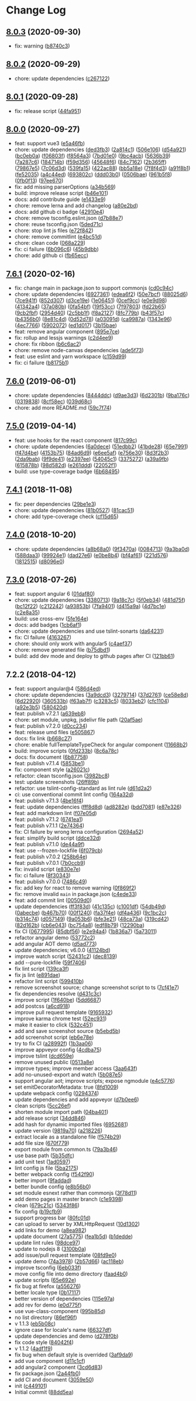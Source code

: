 # Change Log

## [8.0.3](https://github.com/plantain-00/file-uploader-component/compare/v8.0.2...v8.0.3) (2020-09-30)
  
* fix: warning ([b8740c3](https://github.com/plantain-00/file-uploader-component/commit/b8740c30608264cc43a16cf6e04b74bd78d1084b))

## [8.0.2](https://github.com/plantain-00/file-uploader-component/compare/v8.0.1...v8.0.2) (2020-09-29)
  
* chore: update dependencies ([c267122](https://github.com/plantain-00/file-uploader-component/commit/c26712205557a7abccc8997cc1244164eb28be90))

## [8.0.1](https://github.com/plantain-00/file-uploader-component/compare/v8.0.0...v8.0.1) (2020-09-28)
  
* fix: release script ([44fa951](https://github.com/plantain-00/file-uploader-component/commit/44fa95144c319c1e883d3cc0ae0ca96e7a415fc6))

## [8.0.0](https://github.com/plantain-00/file-uploader-component/compare/v7.6.1...v8.0.0) (2020-09-27)
  
* feat: support vue3 ([e5a46fb](https://github.com/plantain-00/file-uploader-component/commit/e5a46fb8d10cf968b2127e1eea9570a32b9dec0c))
* chore: update dependencies ([ded3fb3](https://github.com/plantain-00/file-uploader-component/commit/ded3fb314cc7c9d81b043b23b3b8290a6276ec7c)) ([2a814c1](https://github.com/plantain-00/file-uploader-component/commit/2a814c1ede181dc1858dd4d445137dc1e22660bd)) ([506e106](https://github.com/plantain-00/file-uploader-component/commit/506e106160195d2e754e452c0b295a129312cf0c)) ([d54a921](https://github.com/plantain-00/file-uploader-component/commit/d54a92164db80f2cbfbe8989626247d9fd187bb2)) ([bc0eb0a](https://github.com/plantain-00/file-uploader-component/commit/bc0eb0a741a8cbea80eca2102de3bd9c84e03b95)) ([f06803f](https://github.com/plantain-00/file-uploader-component/commit/f06803f9df4f68e00fe7b96d78a30925e29416b1)) ([f8564a3](https://github.com/plantain-00/file-uploader-component/commit/f8564a33e78bbd88043347cb6ba84484be59bd17)) ([7bd01e0](https://github.com/plantain-00/file-uploader-component/commit/7bd01e02249b95f3414531d699b3e33d030010bb)) ([9bc4acb](https://github.com/plantain-00/file-uploader-component/commit/9bc4acb458416efc7abfaddcdc9dbf24c8075ea3)) ([5636b39](https://github.com/plantain-00/file-uploader-component/commit/5636b39fc6c09db70c22e057a6ec9e80696ad959)) ([7a287c6](https://github.com/plantain-00/file-uploader-component/commit/7a287c668b168ecaf341adce5b99bee23b0c710d)) ([184714b](https://github.com/plantain-00/file-uploader-component/commit/184714b78e5dd878d1699fc3f945a37ff3796c7c)) ([f59d356](https://github.com/plantain-00/file-uploader-component/commit/f59d3560419a7e56258f5c1ed16ed35ded90c5d2)) ([45648f6](https://github.com/plantain-00/file-uploader-component/commit/45648f618a652edd4f797a634c444c914cf0aa33)) ([84c7162](https://github.com/plantain-00/file-uploader-component/commit/84c716213cca0ef6f165db7db28efb0284519a64)) ([2b365ff](https://github.com/plantain-00/file-uploader-component/commit/2b365ff732ad6660efe247b91c3d01f7aab0cf24)) ([79867e5](https://github.com/plantain-00/file-uploader-component/commit/79867e57de96694438f26e8a91973baed660807b)) ([7c06d3d](https://github.com/plantain-00/file-uploader-component/commit/7c06d3deed5d8d87d7a029576923421c22a01ae1)) ([539fa15](https://github.com/plantain-00/file-uploader-component/commit/539fa1566d0093e48e06fd393983a8fd4f1a6083)) ([422ac88](https://github.com/plantain-00/file-uploader-component/commit/422ac88131f21e281fbe48de32af71a9d9d13f1c)) ([bb5a18e](https://github.com/plantain-00/file-uploader-component/commit/bb5a18ee28a232115797319ca674ea565c610df7)) ([7f8f4d3](https://github.com/plantain-00/file-uploader-component/commit/7f8f4d37e9a49e701d77b226957aa5d4b3b45c0d)) ([a91f8b1](https://github.com/plantain-00/file-uploader-component/commit/a91f8b164cb0d6e6d756e56b2a52fe7e79d3b9b1)) ([fe52035](https://github.com/plantain-00/file-uploader-component/commit/fe52035e0ea6568a58b40bf50058f540bc8bff91)) ([a4c44ed](https://github.com/plantain-00/file-uploader-component/commit/a4c44ed379066806ef0f2050b156ad49886b8b19)) ([693802c](https://github.com/plantain-00/file-uploader-component/commit/693802cddf4cd35e5f7d75de2af9b9969b157fa3)) ([ddd03b0](https://github.com/plantain-00/file-uploader-component/commit/ddd03b050b3dfd5f3aeb87bdc33828369ff60707)) ([0506bae](https://github.com/plantain-00/file-uploader-component/commit/0506baed7addf73f4c93833ba10002fa5782b6ce)) ([961b5f8](https://github.com/plantain-00/file-uploader-component/commit/961b5f89d56bc7b52b9b3db95ff084c341171ffb)) ([0fb0f13](https://github.com/plantain-00/file-uploader-component/commit/0fb0f138fe9ec15b87a3c2dc060692ee383034d7)) ([97ee670](https://github.com/plantain-00/file-uploader-component/commit/97ee6704e51978bc1cbfa78f78340fb824d0634e))
* fix: add missing parserOptions ([a34b569](https://github.com/plantain-00/file-uploader-component/commit/a34b569d8d3c539643106ef30675f3209fc2c2a0))
* build: improve release script ([b46e101](https://github.com/plantain-00/file-uploader-component/commit/b46e101f275e7478f886426f65aff43cb8499ba6))
* docs: add contribute guide ([e1433e9](https://github.com/plantain-00/file-uploader-component/commit/e1433e980abd1da7b6568a8765b086b5d77ae12c))
* chore: remove lerna and add changelog ([a80e2bd](https://github.com/plantain-00/file-uploader-component/commit/a80e2bd41b7ca4bafa277fd28e1d1b4195f441e8))
* docs: add github ci badge ([42910e4](https://github.com/plantain-00/file-uploader-component/commit/42910e415e68d6e0f527c442dd4de9ad8f8ec1bf))
* chore: remove tsconfig.eslint.json ([d7b88e7](https://github.com/plantain-00/file-uploader-component/commit/d7b88e7f6898f6590f245bb91d4eb6e8eff3fb79))
* chore: reuse tsconfig.json ([5ded71c](https://github.com/plantain-00/file-uploader-component/commit/5ded71ced6d97d519f9ca96f5709dff95a8a8c95))
* chore: stop lint js files ([e72f842](https://github.com/plantain-00/file-uploader-component/commit/e72f842fbe890e161020f5158c9d95e35fff8cab))
* chore: remove commitlint ([e4bc51d](https://github.com/plantain-00/file-uploader-component/commit/e4bc51d06111624d82759b38b72d705741a8ce70))
* chore: clean code ([068a229](https://github.com/plantain-00/file-uploader-component/commit/068a229dfbf5448ca7841331d0fb938e9184a0fb))
* fix: ci failure ([6b096c6](https://github.com/plantain-00/file-uploader-component/commit/6b096c69377568d6b3b102722fd179f80261842a)) ([45b9dbb](https://github.com/plantain-00/file-uploader-component/commit/45b9dbb339dcc20118579a451ff326bd0a7f53e7))
* chore: add github ci ([fb65ecc](https://github.com/plantain-00/file-uploader-component/commit/fb65ecc573b72f6e538a17ac1a4140c796fc90c7))

## [7.6.1](https://github.com/plantain-00/file-uploader-component/compare/v7.6.0...v7.6.1) (2020-02-16)
  
* fix: change main in package.json to support commonjs ([cd0c94c](https://github.com/plantain-00/file-uploader-component/commit/cd0c94c774c8f46bc7e3a4de9c9a19ba7ba97c9b))
* chore: update dependencies ([6927361](https://github.com/plantain-00/file-uploader-component/commit/6927361923449cf5abcbfedf0042a48434829030)) ([edea6f2](https://github.com/plantain-00/file-uploader-component/commit/edea6f2d7a887823e6b2b6bea4a5e4e02494feb2)) ([50e7bcf](https://github.com/plantain-00/file-uploader-component/commit/50e7bcf2a6b0c776de3dffec1de0cf966bdae08e)) ([88025d6](https://github.com/plantain-00/file-uploader-component/commit/88025d6db6a3e7877047f07d481cdcde55b07416)) ([7ce941f](https://github.com/plantain-00/file-uploader-component/commit/7ce941f08ddf06f7dea27e9d8d48797b0776959c)) ([852d307](https://github.com/plantain-00/file-uploader-component/commit/852d307509d385de5efafa4294351406f9276a8d)) ([d3ce19e](https://github.com/plantain-00/file-uploader-component/commit/d3ce19ef88ccfc1906d0fd345b745c1b2313aa75)) ([1e06451](https://github.com/plantain-00/file-uploader-component/commit/1e0645131fc68ffc243eb95145a8d24a4f27d770)) ([0cef9cc](https://github.com/plantain-00/file-uploader-component/commit/0cef9cc1f5b9e707273b824c0e7d9952b14342d5)) ([e0e9d98](https://github.com/plantain-00/file-uploader-component/commit/e0e9d9882312154d6a14dacf6d248101d8b43354)) ([41342a4](https://github.com/plantain-00/file-uploader-component/commit/41342a430b8a3f31cab51b51179e6bf39cdfb740)) ([37a080b](https://github.com/plantain-00/file-uploader-component/commit/37a080beb2aa99fb4bede06d88f97f3a2fd9e529)) ([0fa54bf](https://github.com/plantain-00/file-uploader-component/commit/0fa54bf00977a628a5c2a6b1600d5fdfc1dd2ab4)) ([19f53cc](https://github.com/plantain-00/file-uploader-component/commit/19f53cc188748f3af6e1083b6a677e8cebff5d11)) ([7f97803](https://github.com/plantain-00/file-uploader-component/commit/7f9780322dcd4ecdbd549181488ee13415ffbe0c)) ([fd22b65](https://github.com/plantain-00/file-uploader-component/commit/fd22b6518a7fbe20814b7160a5ad13f33706dcb1)) ([9cb2fbf](https://github.com/plantain-00/file-uploader-component/commit/9cb2fbf913f9b62f0d6ce25735fb458be2cca8cc)) ([2954d40](https://github.com/plantain-00/file-uploader-component/commit/2954d4022bd432dcd071a7bc9860da25a3e57493)) ([2c5bb1f](https://github.com/plantain-00/file-uploader-component/commit/2c5bb1ffcea731732b95020aa2b7c7b0117c9346)) ([f8a2127](https://github.com/plantain-00/file-uploader-component/commit/f8a212797906784a280bb326aacfa9dc98a43d4c)) ([8fc779b](https://github.com/plantain-00/file-uploader-component/commit/8fc779b8cc402feadb31f15511dbbe8330aa8a18)) ([b43f57c](https://github.com/plantain-00/file-uploader-component/commit/b43f57c3dc4bf5fcf5461c18e0e3a19ed812a16f)) ([b4356b0](https://github.com/plantain-00/file-uploader-component/commit/b4356b091b6a1fde9ccadc0b4af37c21e7b09aec)) ([8e81c4d](https://github.com/plantain-00/file-uploader-component/commit/8e81c4d8e4b24d63d62246e7a53a5c473afd6fce)) ([0d52d78](https://github.com/plantain-00/file-uploader-component/commit/0d52d782696b7dcb994831b14104785919e19cfb)) ([a03091d](https://github.com/plantain-00/file-uploader-component/commit/a03091dec0e25f1621d7804dd152c1726aeb3a0d)) ([ca9987a](https://github.com/plantain-00/file-uploader-component/commit/ca9987afe741744bfef92964e1c26dd149337dfa)) ([1343e96](https://github.com/plantain-00/file-uploader-component/commit/1343e96ff10d15e6c411915d15943775fe1e3ee6)) ([4ec7766](https://github.com/plantain-00/file-uploader-component/commit/4ec7766f8850e4d876203d6000e4cbf0313d9c59)) ([5902072](https://github.com/plantain-00/file-uploader-component/commit/5902072c10d8bae182bf9b5c72a9812da26eefe9)) ([ed1d017](https://github.com/plantain-00/file-uploader-component/commit/ed1d017f1cc4d15a3fa0dc2cc7ea1dedca6357ba)) ([3b15bae](https://github.com/plantain-00/file-uploader-component/commit/3b15bae459abad42deea9970bb3462db58bd3655))
* feat: remove angular component ([895e7ce](https://github.com/plantain-00/file-uploader-component/commit/895e7ce193d1f83c69d20e116e407e01432457c9))
* fix: rollup and lessjs warnings ([c2d4ee9](https://github.com/plantain-00/file-uploader-component/commit/c2d4ee902ef687dedfe7a8dbf83c018031f59fed))
* chore: fix ribbon ([b6c6ac2](https://github.com/plantain-00/file-uploader-component/commit/b6c6ac28694cc712cad09825b5e9c94ae0ef7c0d))
* chore: remove node-canvas dependencies ([ade5f73](https://github.com/plantain-00/file-uploader-component/commit/ade5f733c7d351fba7cd34c32c26fa8b102308d3))
* feat: use eslint and yarn workspace ([c159d99](https://github.com/plantain-00/file-uploader-component/commit/c159d993db5652eff2f78babccd92356c239f5a2))
* fix: ci failure ([b8175b1](https://github.com/plantain-00/file-uploader-component/commit/b8175b149e672a756919d87d05fa87667387f9d0))

## [7.6.0](https://github.com/plantain-00/file-uploader-component/compare/v7.5.0...v7.6.0) (2019-06-01)
  
* chore: update dependencies ([8444ddc](https://github.com/plantain-00/file-uploader-component/commit/8444ddc3f63d8c2e584033f21da95a77e011cad6)) ([d9ae3d3](https://github.com/plantain-00/file-uploader-component/commit/d9ae3d3c7bf56c9b89c5eab92db442736f643166)) ([6d2301b](https://github.com/plantain-00/file-uploader-component/commit/6d2301b6a5f57274b4afbca10edf180c44d9a99e)) ([9ba176c](https://github.com/plantain-00/file-uploader-component/commit/9ba176c4fd068c78ec46a4332b01f48d85d2ddb3)) ([0319838](https://github.com/plantain-00/file-uploader-component/commit/0319838d45a3557263460959349893d67c6a6d71)) ([8cf58ec](https://github.com/plantain-00/file-uploader-component/commit/8cf58ec436fd8d74174c9079da0a647d174378ea)) ([039d68c](https://github.com/plantain-00/file-uploader-component/commit/039d68c16fad053bb43017b775303f972b059427))
* chore: add more README.md ([59c7f74](https://github.com/plantain-00/file-uploader-component/commit/59c7f74adf6a3c89d816a979bca19fc47b0d808e))

## [7.5.0](https://github.com/plantain-00/file-uploader-component/compare/v7.4.1...v7.5.0) (2019-04-14)
  
* feat: use hooks for the react component ([817c99c](https://github.com/plantain-00/file-uploader-component/commit/817c99c1a22bd3a49f16da9e38dd2960cfafc7ce))
* chore: update dependencies ([6a0dece](https://github.com/plantain-00/file-uploader-component/commit/6a0dece1299c11f4d273a46c4d341908b990f488)) ([51edbb2](https://github.com/plantain-00/file-uploader-component/commit/51edbb23ee35d0515941fe8b8ab19e322ea0ad96)) ([41bde28](https://github.com/plantain-00/file-uploader-component/commit/41bde28a7e34dfb58d665bb20502be1dc2d6ddc7)) ([65e7991](https://github.com/plantain-00/file-uploader-component/commit/65e79914dd50f0fbc3393777458a8a2b57d1aa93)) ([f47d4be](https://github.com/plantain-00/file-uploader-component/commit/f47d4be267cda06241076574534cb0e0435c8e03)) ([4153b75](https://github.com/plantain-00/file-uploader-component/commit/4153b75df127fb72cfec82ac10d3085430c68483)) ([84ad6d9](https://github.com/plantain-00/file-uploader-component/commit/84ad6d9fd4dab1d6c476e88a91c6c92a1f1c1da2)) ([e6ee5af](https://github.com/plantain-00/file-uploader-component/commit/e6ee5af31f53989717d0ef4623a7e799cfaaa534)) ([e756e30](https://github.com/plantain-00/file-uploader-component/commit/e756e303765486887e3ee13a0539c85a2af95017)) ([8d3f2b3](https://github.com/plantain-00/file-uploader-component/commit/8d3f2b324cbd30335c403e0aa80e5c32a2a43f02)) ([2da9bab](https://github.com/plantain-00/file-uploader-component/commit/2da9bab18e95b39dcb9436659b007ef5c7aefdf7)) ([9f9de41](https://github.com/plantain-00/file-uploader-component/commit/9f9de41da60c585fae7595fc7d04ff7ec59aeb8e)) ([e2397ee](https://github.com/plantain-00/file-uploader-component/commit/e2397eef1fb1fa0be19d57b55b20359da1a29315)) ([54045c1](https://github.com/plantain-00/file-uploader-component/commit/54045c19f263427c3bc6caa6bf2d06f13d5f0d56)) ([3375272](https://github.com/plantain-00/file-uploader-component/commit/3375272ce80f228a1a703c60fe99086c2efe4774)) ([a39a9fb](https://github.com/plantain-00/file-uploader-component/commit/a39a9fbf0596283d86da782a5e579d0126ea99f9)) ([615878b](https://github.com/plantain-00/file-uploader-component/commit/615878b73cef8fc65d1caa81dde1b27665b45512)) ([98d582d](https://github.com/plantain-00/file-uploader-component/commit/98d582db186b7045eabb649e608926f0231b10d8)) ([e261ddd](https://github.com/plantain-00/file-uploader-component/commit/e261ddd27281dbc47d79ab38310887b30c809e6c)) ([22052f1](https://github.com/plantain-00/file-uploader-component/commit/22052f1d2e74185752fb6dc9992b008afcd54b0d))
* build: use type-coverage badge ([6b68495](https://github.com/plantain-00/file-uploader-component/commit/6b684959c92560862bf5aeb8ab977c02fb34f760))

## [7.4.1](https://github.com/plantain-00/file-uploader-component/compare/v7.4.0...v7.4.1) (2018-11-08)
  
* fix: peer dependencies ([29be1e3](https://github.com/plantain-00/file-uploader-component/commit/29be1e31ef69a05bdc03882ff20889508d4012b2))
* chore: update dependencies ([81b0527](https://github.com/plantain-00/file-uploader-component/commit/81b05278e78b3b2dda9b234cf57a975ce64a157f)) ([81cac51](https://github.com/plantain-00/file-uploader-component/commit/81cac514150de18fe059f9588dd30b46ae2b7edd))
* chore: add type-coverage check ([cf15d65](https://github.com/plantain-00/file-uploader-component/commit/cf15d656575f92c711b9e0ec09ce6f01823fc3a7))

## [7.4.0](https://github.com/plantain-00/file-uploader-component/compare/v7.3.0...v7.4.0) (2018-10-20)
  
* chore: update dependencies ([a8b68a0](https://github.com/plantain-00/file-uploader-component/commit/a8b68a0f3cb5dac1f14e6457c795172a22305359)) ([9f3470a](https://github.com/plantain-00/file-uploader-component/commit/9f3470a211fb96bad569f0a4122fe31b464c95bc)) ([0084713](https://github.com/plantain-00/file-uploader-component/commit/00847139c6f8d2e5b9b962f2f5ab7f3f7a095109)) ([9a3ba0d](https://github.com/plantain-00/file-uploader-component/commit/9a3ba0de5ff7a683e8e998cffb0790df05135168)) ([588daa3](https://github.com/plantain-00/file-uploader-component/commit/588daa398bd26abfe139baed2db3510756e9768d)) ([99924e1](https://github.com/plantain-00/file-uploader-component/commit/99924e117b1049f49ebbb3b93c40eb735ef721de)) ([dad27e6](https://github.com/plantain-00/file-uploader-component/commit/dad27e6a4d64f1867ce1e21f3c312aeb5fcf2c10)) ([e0be8b4](https://github.com/plantain-00/file-uploader-component/commit/e0be8b4c18c8dd6713ee6fc78bfa8ce8725244b5)) ([bf4af61](https://github.com/plantain-00/file-uploader-component/commit/bf4af61d93cfd73fbf1b926911650e0ce85f3160)) ([221d576](https://github.com/plantain-00/file-uploader-component/commit/221d57650e0aa853f65c9fefb6fd68f161b19233)) ([1812515](https://github.com/plantain-00/file-uploader-component/commit/1812515ccff5451f931ee560673777c5104ea24d)) ([d8096e0](https://github.com/plantain-00/file-uploader-component/commit/d8096e07fdb38e7d89c182905a278ab80bb85fbd))

## [7.3.0](https://github.com/plantain-00/file-uploader-component/compare/v7.2.2...v7.3.0) (2018-07-26)
  
* feat: support angular 6 ([01daf80](https://github.com/plantain-00/file-uploader-component/commit/01daf808078876c1c79a4a6a892216ab860faa4f))
* chore: update dependencies ([3380713](https://github.com/plantain-00/file-uploader-component/commit/3380713a7cbfe293cc6007fbf6e9fe9a9bd57455)) ([9a18c7c](https://github.com/plantain-00/file-uploader-component/commit/9a18c7c761167e5d4634ea4bb05cb968ff4ec233)) ([5f0eb34](https://github.com/plantain-00/file-uploader-component/commit/5f0eb34262edfc7253a9a66a989cbad66637865f)) ([481d75f](https://github.com/plantain-00/file-uploader-component/commit/481d75f65ae8f51795840813b15144c3a67451af)) ([bc12f22](https://github.com/plantain-00/file-uploader-component/commit/bc12f2208a62c696620703a108429cc9e7f96480)) ([c212242](https://github.com/plantain-00/file-uploader-component/commit/c212242d1c6d4b9a4daccdd0519f0bc430912346)) ([a93853b](https://github.com/plantain-00/file-uploader-component/commit/a93853be08369d8de1a6a238370027c3c461aaa3)) ([7fa9401](https://github.com/plantain-00/file-uploader-component/commit/7fa9401011f7fd8686140198afc30d7b93e01f18)) ([d415a9a](https://github.com/plantain-00/file-uploader-component/commit/d415a9a9ae53d48cc9a077a63a9e6ea4e407a350)) ([4d7bc1e](https://github.com/plantain-00/file-uploader-component/commit/4d7bc1e86f6c85879bb074be8c8c514dd342083e)) ([c2e8a35](https://github.com/plantain-00/file-uploader-component/commit/c2e8a35f976cef4c057ecdc4f61deac4967d6e5f))
* build: use cross-env ([5fe164e](https://github.com/plantain-00/file-uploader-component/commit/5fe164e6bf3f1d11d4c73e9c156477e269b1aa9b))
* docs: add badges ([1cb6af1](https://github.com/plantain-00/file-uploader-component/commit/1cb6af1d4eaf86a1270c3dc6d1368dbd109265bf))
* chore: update dependencies and use tslint-sonarts ([da64231](https://github.com/plantain-00/file-uploader-component/commit/da64231be700b50d1cc5678008c1fcf560884f61))
* fix: CI failure ([4163267](https://github.com/plantain-00/file-uploader-component/commit/41632678e8ebccf2bbe8b01a8521d135b22b8b5c))
* chore: should only work with angular5 ([c4aef37](https://github.com/plantain-00/file-uploader-component/commit/c4aef375d88581bf8a3fcd3ad164b56a73f44fc0))
* chore: remove generated file ([b75dbd1](https://github.com/plantain-00/file-uploader-component/commit/b75dbd1afe8f09865d9aa8e6b22533bd7a8bf2e2))
* build: add dev mode and deploy to github pages after CI ([121bb61](https://github.com/plantain-00/file-uploader-component/commit/121bb6118710949ae94b25e3c0d25dcc63149c33))

## 7.2.2 (2018-04-12)
  
* feat: support angular@4 ([586d4ed](https://github.com/plantain-00/file-uploader-component/commit/586d4ed6fbadbc38ca74ad09b5f3b2e93e43ce07))
* chore: update dependencies ([3a9dcd3](https://github.com/plantain-00/file-uploader-component/commit/3a9dcd3199e5fe8d57050b58c4d195c26c7df009)) ([3279714](https://github.com/plantain-00/file-uploader-component/commit/32797144d83660837852fd04011af70b0c5d57f1)) ([37d2761](https://github.com/plantain-00/file-uploader-component/commit/37d2761007a523d296316b726ff9ba1cc177c086)) ([ce58e8d](https://github.com/plantain-00/file-uploader-component/commit/ce58e8daed163f9b24f1cac10267635d3c83df78)) ([6d22920](https://github.com/plantain-00/file-uploader-component/commit/6d2292045a40f006881959673584777f25afd247)) ([360533b](https://github.com/plantain-00/file-uploader-component/commit/360533b8c938a6f841b96cebfbbd9cf74bec09f7)) ([f63ab7f](https://github.com/plantain-00/file-uploader-component/commit/f63ab7f606fdf2ffb7629a184583593a772c8dd8)) ([c3283c5](https://github.com/plantain-00/file-uploader-component/commit/c3283c592083276b1528ff9d6f0f5193b6feee65)) ([8033eb2](https://github.com/plantain-00/file-uploader-component/commit/8033eb2d867078a8ccb09841b28b62f42d806a54)) ([cfc1104](https://github.com/plantain-00/file-uploader-component/commit/cfc1104ee21ac1f9a11f1fa0652f118cafa19550)) ([a92e3b5](https://github.com/plantain-00/file-uploader-component/commit/a92e3b5e7ef118f6dae60807af912982b2b5d70d)) ([580420d](https://github.com/plantain-00/file-uploader-component/commit/580420d6403ce4e8ab3e248597718114ea037ece))
* feat: publish v7.2.1 ([a639eb8](https://github.com/plantain-00/file-uploader-component/commit/a639eb8cfbbf771b265f0af4577dad35cbc9c080))
* chore: set module, unpkg, jsdelivr file path ([20af5ae](https://github.com/plantain-00/file-uploader-component/commit/20af5aebf8a9fc21ecd8f494a07f239735811bd4))
* feat: publish v7.2.0 ([d0cc234](https://github.com/plantain-00/file-uploader-component/commit/d0cc2344c4f3f8ba7b98aa715542e5f405c2dea2))
* feat: release umd files ([e505867](https://github.com/plantain-00/file-uploader-component/commit/e5058676ce8daaadbfa10672e14c6e7dc834aff8))
* docs: fix link ([b668c27](https://github.com/plantain-00/file-uploader-component/commit/b668c277ea084680fe55a5c3baad234fc680f91f))
* chore: enable fullTemplateTypeCheck for angular component ([11668b2](https://github.com/plantain-00/file-uploader-component/commit/11668b238ef54b678e4b5e0f63f45f51b3280780))
* build: improve scripts ([0fd233b](https://github.com/plantain-00/file-uploader-component/commit/0fd233b2812b233e9ae460302f1fff0b78f5630f)) ([8c6a78c](https://github.com/plantain-00/file-uploader-component/commit/8c6a78c44efbea3ae5995076af6c5802a4c51105))
* docs: fix document ([6b87758](https://github.com/plantain-00/file-uploader-component/commit/6b8775856f982db9675251a6ef9d8fd647207d83))
* feat: publish v7.1.4 ([5853be1](https://github.com/plantain-00/file-uploader-component/commit/5853be164e93684e0ce2fb8467a6de611a6c4f6a))
* fix: component style ([a26021c](https://github.com/plantain-00/file-uploader-component/commit/a26021c644272a52644d25b68073cee6ef91fdb8))
* refactor: clean tsconfig.json ([3982bc8](https://github.com/plantain-00/file-uploader-component/commit/3982bc850ecafa5d18826d62db016de276f814c9))
* test: update screenshots ([26ff89b](https://github.com/plantain-00/file-uploader-component/commit/26ff89b50fe21c0dd7bedee5c31c249219550ae7))
* refactor: use tslint-config-standard as lint rule ([d61d2a2](https://github.com/plantain-00/file-uploader-component/commit/d61d2a29e3e913daa6b0af475c8a423f6ad1adc4))
* ci: use conventional commit lint config ([164a32d](https://github.com/plantain-00/file-uploader-component/commit/164a32d35028900f6ac4d08e95e23e9d3eabe5b6))
* feat: publish v7.1.3 ([4be16f4](https://github.com/plantain-00/file-uploader-component/commit/4be16f404872501d48d389f14f59174f48797027))
* feat: update dependencies ([fff8d8d](https://github.com/plantain-00/file-uploader-component/commit/fff8d8da43490b983d5547a8f0a30a7f86943a62)) ([ad8282e](https://github.com/plantain-00/file-uploader-component/commit/ad8282e04ba462bf8ebc386ee1ac6639bcc35bac)) ([bdd7081](https://github.com/plantain-00/file-uploader-component/commit/bdd70818119e410b1f63ccba9475ee8c89cb60d5)) ([e87e326](https://github.com/plantain-00/file-uploader-component/commit/e87e326aa3c7d6fc64ad5d03e23b9c5740b618cf))
* feat: add markdown lint ([f07e05d](https://github.com/plantain-00/file-uploader-component/commit/f07e05d0b391fad2de0795551a0379811d7a51ae))
* feat: publish v7.1.2 ([6741ea1](https://github.com/plantain-00/file-uploader-component/commit/6741ea1097b4e172c0128724620898fc0291b880))
* feat: publish v7.1.1 ([2e74364](https://github.com/plantain-00/file-uploader-component/commit/2e7436493aa60f7cacfdfa223d115b9d888d271d))
* fix: CI failure by wrong lerna configuration ([2694a52](https://github.com/plantain-00/file-uploader-component/commit/2694a52349065e063c8985500a8551a1b9113619))
* feat: simplify build script ([ddce32d](https://github.com/plantain-00/file-uploader-component/commit/ddce32db2c67d9ccce6f57aa0473af8d712d5b25))
* feat: publish v7.1.0 ([de44a9f](https://github.com/plantain-00/file-uploader-component/commit/de44a9fd8579f67263bd03f76a5d93306a82e849))
* feat: use --frozen-lockfile ([6f079cb](https://github.com/plantain-00/file-uploader-component/commit/6f079cbdda1924a3c8b62bbdbb6f38b98cbb4971))
* feat: publish v7.0.2 ([258b64e](https://github.com/plantain-00/file-uploader-component/commit/258b64e2372e9fc441276e73db76331708d422e8))
* feat: publish v7.0.1 ([7b0ccb9](https://github.com/plantain-00/file-uploader-component/commit/7b0ccb9b4ffcb8c9c12ddf636b1cbdbe38601aec))
* fix: invalid script ([e830e7e](https://github.com/plantain-00/file-uploader-component/commit/e830e7e3b485a7cc1c366b42448a5f18e2e959c7))
* fix: ci failure ([8f30343](https://github.com/plantain-00/file-uploader-component/commit/8f30343eff5c1c5732cc0056827780e67948b56f))
* feat: publish v7.0.0 ([7486c49](https://github.com/plantain-00/file-uploader-component/commit/7486c49f66c4c09f790c4d555db5960ee8a94c4e))
* fix: add key for react to remove warning ([0f869f2](https://github.com/plantain-00/file-uploader-component/commit/0f869f2ec9ddab3e017353c3fb88da8d7a854b09))
* fix: remove invalid `main` in package.json ([c4ede33](https://github.com/plantain-00/file-uploader-component/commit/c4ede331e89567de331e32b42e8714cb2a5bee39))
* feat: add commit lint ([00509d0](https://github.com/plantain-00/file-uploader-component/commit/00509d056f41818d46e55ef6e866e1e372538548))
* update dependencies ([ff3f83d](https://github.com/plantain-00/file-uploader-component/commit/ff3f83d2c149d862e50e5baa59ae9d96af0f8455)) ([41c135c](https://github.com/plantain-00/file-uploader-component/commit/41c135cb7ac704da9e731c5ad04301bd4c8b4677)) ([c1001df](https://github.com/plantain-00/file-uploader-component/commit/c1001df3417138d425a761c798e05fd1b46259ab)) ([54db49d](https://github.com/plantain-00/file-uploader-component/commit/54db49d3b48fb8d2346c59831a3dacfa12c860dd)) ([0abecbe](https://github.com/plantain-00/file-uploader-component/commit/0abecbeb35d7f79cfe03f1a643493598f0edaee6)) ([b467b70](https://github.com/plantain-00/file-uploader-component/commit/b467b709f972727547af355bbed092a08a40dd8b)) ([00f1240](https://github.com/plantain-00/file-uploader-component/commit/00f1240f886f760c234209de5835f2c3a3cffa33)) ([fa37f4e](https://github.com/plantain-00/file-uploader-component/commit/fa37f4ef22d67e46c32bc729e34992f6969325a5)) ([df4a436](https://github.com/plantain-00/file-uploader-component/commit/df4a436ca392c8d2553204a35f6cc49c3235d4b0)) ([9c1bc2c](https://github.com/plantain-00/file-uploader-component/commit/9c1bc2cee3d83b99ac14a6d087705f3a1df6dcea)) ([b314c74](https://github.com/plantain-00/file-uploader-component/commit/b314c74199303bdc58d57745b83fd9bf920deb9a)) ([d057149](https://github.com/plantain-00/file-uploader-component/commit/d057149be22259489c770a8f790240bd820c6267)) ([9a053b6](https://github.com/plantain-00/file-uploader-component/commit/9a053b6483ab62c5e7417d96814b34b0b650f1ec)) ([bfe3e21](https://github.com/plantain-00/file-uploader-component/commit/bfe3e21f3fa979da2fa88c22202c9edc4c39c188)) ([48ca73a](https://github.com/plantain-00/file-uploader-component/commit/48ca73ab26e7e3f2b593bebf9756ec9f490b688e)) ([319cd42](https://github.com/plantain-00/file-uploader-component/commit/319cd4218f7e4a9b9514a7e88d92d6a1902c95ac)) ([82d162b](https://github.com/plantain-00/file-uploader-component/commit/82d162b32109c90eeb23aff550e10e6cfb269b51)) ([cb6e043](https://github.com/plantain-00/file-uploader-component/commit/cb6e043a5b6b231b5fcb4942c31637dc7f1969e6)) ([bc754a8](https://github.com/plantain-00/file-uploader-component/commit/bc754a84b5f6f8bd8577cf32ec9a014a8f376ef7)) ([edf8b79](https://github.com/plantain-00/file-uploader-component/commit/edf8b79f87d43364f3bd84ca3e0f33cc4ed3f206)) ([12290ba](https://github.com/plantain-00/file-uploader-component/commit/12290badcb7067883672e3a7d32601eea1f6a262))
* fix CI ([0677995](https://github.com/plantain-00/file-uploader-component/commit/067799505ab699efef860c831547f9e3155fa5b7)) ([85dbf56](https://github.com/plantain-00/file-uploader-component/commit/85dbf567dd6c4c151c45fc371c5f5631223ecef8)) ([e2e94a4](https://github.com/plantain-00/file-uploader-component/commit/e2e94a40bd755f7adc0dc2cb0ae205165b0a7e14)) ([1b836a7](https://github.com/plantain-00/file-uploader-component/commit/1b836a7c896b8714c7345f7ef64277c8298312cb)) ([5a73011](https://github.com/plantain-00/file-uploader-component/commit/5a73011bcdbc2c4d81c47b5db9fd18992bed2027))
* refactor angular demo ([53772c2](https://github.com/plantain-00/file-uploader-component/commit/53772c2e22b3208c2906c192f48c856551768f84))
* add angular AOT demo ([d5ad773](https://github.com/plantain-00/file-uploader-component/commit/d5ad7736b0c87f5dd001316574cd93e3fc264d1f))
* update dependencies; v6.0.0 ([41124bd](https://github.com/plantain-00/file-uploader-component/commit/41124bd8654e93145a23d0195ebc6735f0cc30e6))
* improve watch script ([52431c2](https://github.com/plantain-00/file-uploader-component/commit/52431c236a614a3d98e0a92714e42941f4ca1fcc)) ([dec8139](https://github.com/plantain-00/file-uploader-component/commit/dec8139857bf3ba83da50dd91a64c490d2541944))
* add --pure-lockfile ([59f7406](https://github.com/plantain-00/file-uploader-component/commit/59f7406afac92005be5430ea036d7b573c7a926a))
* fix lint script ([139ca3f](https://github.com/plantain-00/file-uploader-component/commit/139ca3f5f4aca1bc48ed82522ba19c73fc9f9d98))
* fix js lint ([e891dae](https://github.com/plantain-00/file-uploader-component/commit/e891dae4daef3ef28e780754d96048871f1bd739))
* refactor lint script ([599410b](https://github.com/plantain-00/file-uploader-component/commit/599410b75183c608fd413ebf154035d1127dcbf4))
* remove screenshot source; change screenshot script to ts ([7cf41e7](https://github.com/plantain-00/file-uploader-component/commit/7cf41e7d60c6127423bdc1d8a25ec7c13aa303a0))
* fix dependencies resolve ([d431c3c](https://github.com/plantain-00/file-uploader-component/commit/d431c3cd84a5a4c39dd1079b83350df3a11b5848))
* improve script ([1f640be](https://github.com/plantain-00/file-uploader-component/commit/1f640bee5d4978d9f6510a4cb92ad1d154d3ae5b)) ([5dd6687](https://github.com/plantain-00/file-uploader-component/commit/5dd6687a4a4050653a95ffc7704520f0fcffe7b0))
* add postcss ([a6cd918](https://github.com/plantain-00/file-uploader-component/commit/a6cd9182e05d63ecee726964cc034b7c0f971de5))
* improve pull request template ([9165932](https://github.com/plantain-00/file-uploader-component/commit/91659323cadff50fa88b57bf2a139aa509f247f9))
* improve karma chrome test ([52ec931](https://github.com/plantain-00/file-uploader-component/commit/52ec93157cbbb5b69dacb71cb56d2cbbe9e8b598))
* make it easier to click ([532c451](https://github.com/plantain-00/file-uploader-component/commit/532c4515145533ee0454653ba7e64ecac9d3aea9))
* add and save screenshot source ([b5ebd5b](https://github.com/plantain-00/file-uploader-component/commit/b5ebd5b5c66970e3271d95eacdb748ef7e505178))
* add screenshot script ([eb6e78e](https://github.com/plantain-00/file-uploader-component/commit/eb6e78ec98e5f43d50963020e75e9668279410e7))
* try to fix CI ([a28992f](https://github.com/plantain-00/file-uploader-component/commit/a28992f828122be98f2c0cfd910ff24a05eb11ea)) ([1b3aa06](https://github.com/plantain-00/file-uploader-component/commit/1b3aa0683bc2fc1d566099b1d18044b6d6444df2))
* improve appveyor config ([4cdba75](https://github.com/plantain-00/file-uploader-component/commit/4cdba757836e4742d0a8c50d0aeb468826e3db68))
* improve tslint ([dcd659e](https://github.com/plantain-00/file-uploader-component/commit/dcd659e4fe94862f9cf73b80fee7a646d2e9264f))
* remove unused public ([0513a8e](https://github.com/plantain-00/file-uploader-component/commit/0513a8ebec0fd4e735fce8792204a4f3fcd949f4))
* improve types; improve member access ([3aa643f](https://github.com/plantain-00/file-uploader-component/commit/3aa643f2120b988304f9cebcc75ef64af504b8d2))
* add no-unused-export and watch ([5b087e5](https://github.com/plantain-00/file-uploader-component/commit/5b087e52e6396d9d495387b0e7687057971d974a))
* support angular aot; improve scripts; expose ngmodule ([e4c5776](https://github.com/plantain-00/file-uploader-component/commit/e4c57764d3663ccb01530edcfa3d20eac1ca021a))
* set emitDecoratorMetadata: true ([8fd1009](https://github.com/plantain-00/file-uploader-component/commit/8fd10091aa57807b8bf16e137aafaa1a58949a54))
* update webpack config ([0294374](https://github.com/plantain-00/file-uploader-component/commit/02943747e649cd3c68ee4718cf7d00f666ccea8c))
* update dependencies and add appveyor ([d7b0ee6](https://github.com/plantain-00/file-uploader-component/commit/d7b0ee6da606d868840a8e8bf055caf736e5da32))
* clean scripts ([5cc26ef](https://github.com/plantain-00/file-uploader-component/commit/5cc26ef3a098cbd66f187c1a247c22a2f590ab6b))
* shorten module import path ([04ba401](https://github.com/plantain-00/file-uploader-component/commit/04ba401e2f4f8d04634d79a024131e8bd2bbfa10))
* add release script ([34dd846](https://github.com/plantain-00/file-uploader-component/commit/34dd846718e8bc23abc843597c94c39b60adf9ea))
* add hash for dynamic imported files ([6952681](https://github.com/plantain-00/file-uploader-component/commit/695268188ce75533a294b75c2b897dad816a7643))
* update version ([9819a70](https://github.com/plantain-00/file-uploader-component/commit/9819a7014aff1bf79769787585843fbe847dcba6)) ([a218226](https://github.com/plantain-00/file-uploader-component/commit/a218226d3fda444553c1f93824a885662181149c))
* extract locale as a standalone file ([f574b29](https://github.com/plantain-00/file-uploader-component/commit/f574b29886e6b21c873c80601fc339a54f60283f))
* add file size ([670f779](https://github.com/plantain-00/file-uploader-component/commit/670f77926c7088d3bfa06494a20535965160fe27))
* export module from common.ts ([79a3b46](https://github.com/plantain-00/file-uploader-component/commit/79a3b46d0444648b5cdc518cac8a86796a91c72c))
* use base path ([5b35dfc](https://github.com/plantain-00/file-uploader-component/commit/5b35dfc956f17b4a3d02bc5b0af36575a59a265e))
* add unit test ([1ad0597](https://github.com/plantain-00/file-uploader-component/commit/1ad059719ba8cf8e0085e2846b3e2b9b597204e3))
* lint config js file ([5ba2175](https://github.com/plantain-00/file-uploader-component/commit/5ba21750a943ae9689783ca9f30c177b133bee6e))
* better webpack config ([f542f90](https://github.com/plantain-00/file-uploader-component/commit/f542f90aa52751c737d021eb32134e0d4cfb7323))
* better import ([9faddad](https://github.com/plantain-00/file-uploader-component/commit/9faddad0e5fabeb5b815161b5b2eecb4582673f5))
* better bundle config ([e8b56b0](https://github.com/plantain-00/file-uploader-component/commit/e8b56b035782d6399180a530fa98b49226dd5561))
* set module esnext rather than commonjs ([3f78d11](https://github.com/plantain-00/file-uploader-component/commit/3f78d11a3d1817534610364d2b112642991e4cea))
* add demo pages in master branch ([c1e9398](https://github.com/plantain-00/file-uploader-component/commit/c1e9398f5afb338bc76c5fbe7ec353604e82abbf))
* clean ([679c21c](https://github.com/plantain-00/file-uploader-component/commit/679c21caf5d2f8690c28f8c631dca26c1a8004d6)) ([5343f86](https://github.com/plantain-00/file-uploader-component/commit/5343f860c99de323278e6855e6d8b964ca28b70a))
* fix config ([b19cfb9](https://github.com/plantain-00/file-uploader-component/commit/b19cfb900dce6fbeb5a2166b0862b3cadaf32f83))
* support progress bar ([80fc01d](https://github.com/plantain-00/file-uploader-component/commit/80fc01daa51084e78feb195aba0a6652799d0b4c))
* can upload to server by XMLHttpRequest ([10d1302](https://github.com/plantain-00/file-uploader-component/commit/10d1302f213eccce0ae6fac6947464bc4be53e7c))
* add links for demo ([a8ea982](https://github.com/plantain-00/file-uploader-component/commit/a8ea98280de833a125855b723fc89e2c6bdb4f0c))
* update document ([27a5775](https://github.com/plantain-00/file-uploader-component/commit/27a577500369ce5d0ee290e3b9d2669355f28220)) ([fea1b5d](https://github.com/plantain-00/file-uploader-component/commit/fea1b5d091af24c20f5f53b29e507be9d86f3f27)) ([b1dedde](https://github.com/plantain-00/file-uploader-component/commit/b1dedde13b5845006d25abd147bd41f8cb6d0d91))
* update lint rules ([98dce97](https://github.com/plantain-00/file-uploader-component/commit/98dce97bbecd8443b4a90d7a91afe277f9c31e4e))
* update to nodejs 8 ([3100b0a](https://github.com/plantain-00/file-uploader-component/commit/3100b0a20feb3564ee6b3d96c4ebef5d5e10f7b2))
* add issue/pull request template ([08fd9e0](https://github.com/plantain-00/file-uploader-component/commit/08fd9e0859d6e862f53e9adbd82f5f98278b1eda))
* update demo ([74a3978](https://github.com/plantain-00/file-uploader-component/commit/74a397822b8b211b1101fe08df763f68aa4f927d)) ([2b57d66](https://github.com/plantain-00/file-uploader-component/commit/2b57d66684890512720ba229ae100b952ad68cf2)) ([ac118eb](https://github.com/plantain-00/file-uploader-component/commit/ac118eb70d33b6a9f8883dbc5b2729227047118d))
* improve tsconfig ([6eb033f](https://github.com/plantain-00/file-uploader-component/commit/6eb033f63fc22a2eab14917af970bedc731db7f7))
* move config file into demo directory ([faad4b0](https://github.com/plantain-00/file-uploader-component/commit/faad4b06612687739790836f6045d60bd813eb97))
* update scripts ([65e692e](https://github.com/plantain-00/file-uploader-component/commit/65e692eca2427c91e56b088bade981da8c078f76))
* fix bug at firefox ([a556276](https://github.com/plantain-00/file-uploader-component/commit/a556276e649c4852d252c70992a56d1282391143))
* better locale type ([0b17117](https://github.com/plantain-00/file-uploader-component/commit/0b17117b56d9a1ab8ed2afadd159c812465dd6e9))
* better version of dependencies ([115e97a](https://github.com/plantain-00/file-uploader-component/commit/115e97a625d9d953b96eb6e91facc000f00cb7ff))
* add rev for demo ([e0d775f](https://github.com/plantain-00/file-uploader-component/commit/e0d775f468c690ab1678ab828fcc21f50dbe91d1))
* use vue-class-component ([995b85d](https://github.com/plantain-00/file-uploader-component/commit/995b85d75010eb33061f580d15ce0bcc77969ba5))
* no list directory ([86ef96f](https://github.com/plantain-00/file-uploader-component/commit/86ef96f551851cfe2efe515bdff53a3950567bda))
* v 1.1.3 ([eb5b08c](https://github.com/plantain-00/file-uploader-component/commit/eb5b08c5c0243188fad8b8b0e4e7bdbb427207f5))
* ignore case for locale's name ([66327df](https://github.com/plantain-00/file-uploader-component/commit/66327dff66f8012e37d09de90af48ec249211b33))
* update dependencies and demo ([d278f0b](https://github.com/plantain-00/file-uploader-component/commit/d278f0b9fe5a2630ccf107387aa719a784590226))
* fix code style ([84042f4](https://github.com/plantain-00/file-uploader-component/commit/84042f49fcb156946e7c40bba77e5ca00e07c3cf))
* v 1.1.2 ([4adf1f9](https://github.com/plantain-00/file-uploader-component/commit/4adf1f9098cfea10779dc726317eef2af474a9f6))
* fix bug when default style is overrided ([3af9da9](https://github.com/plantain-00/file-uploader-component/commit/3af9da96b0ea12324d3f7d07b1b3a3889a63f1d0))
* add vue component ([d11c1cf](https://github.com/plantain-00/file-uploader-component/commit/d11c1cf522690cd6ef838ee4550bb21bb98c6eda))
* add angular2 component ([3cd6d83](https://github.com/plantain-00/file-uploader-component/commit/3cd6d8306acbfa74c524832b045b9a7b608990b9))
* fix package.json ([2a44fb0](https://github.com/plantain-00/file-uploader-component/commit/2a44fb03f8aac82329e384a822ab465134bc50ba))
* add CI and document ([3059e50](https://github.com/plantain-00/file-uploader-component/commit/3059e50883474153a2f651110b0ec0c4f5faa7e7))
* init ([c449101](https://github.com/plantain-00/file-uploader-component/commit/c4491011a13f6c79bc47f8d4832b863e44e019ea))
* Initial commit ([88dd5ea](https://github.com/plantain-00/file-uploader-component/commit/88dd5ea09ce196e0b6c09c669253bfa47658050e))
